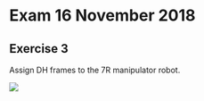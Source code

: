 # Exam 16 November 2018
## Exercise 3

Assign DH frames to the 7R manipulator robot.

<img src='https://github.com/theroggio/Robotics-1-La-Sapienza/blob/master/exercises/Denavit-Hartenberg/images/dhframe.PNG'/>

